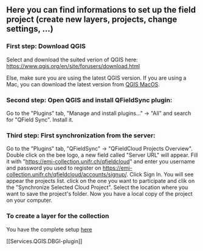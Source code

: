 ## Here you can find informations to set up the field project (create new layers, projects, change settings, ...)

### First step: Download QGIS
Select and download the suited verion of QGIS here: https://www.qgis.org/en/site/forusers/download.html

Else, make sure you are using the latest QGIS version. If you are using a Mac, you can download the latest version from [QGIS MacOS](https://www.qgis.org/en/site/forusers/macosx.html).

### Second step: Open QGIS and install QFieldSync plugin:
Go to the "Plugins" tab, "Manage and install plugins..." -> "All" and search for "QField Sync". Install it.

### Third step: First synchronization from the server: 
Go to the "Plugins" tab, "QFieldSync" -> "QFieldCloud Projects Overview". Double click on the bee logo, a new field called "Server URL" will appear. Fill it with "https://emi-collection.unifr.ch/qfieldcloud" and enter you username and password you used to register on https://emi-collection.unifr.ch/qfieldcloud/accounts/signup/. Click Sign In. You will see appear the projects list. click on the one you want to participate and clik on the "Synchronize Selected Cloud Project". Select the location where you want to save the project's folder. Now you have a local copy of the project on your computer.

### To create a layer for the collection

You have the complete setup [here](https://www.dbgi.org/dendron-dbgi/notes/1u37mlza55e6dgksabcv7qn/)

[[Services.QGIS.DBGI-plugin]]
